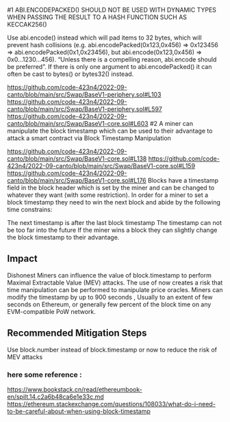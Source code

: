  #1 ABI.ENCODEPACKED() SHOULD NOT BE USED WITH DYNAMIC TYPES WHEN PASSING THE RESULT TO A HASH FUNCTION SUCH AS KECCAK256() 

Use abi.encode() instead which will pad items to 32 bytes, which will prevent hash collisions (e.g. abi.encodePacked(0x123,0x456) => 0x123456 => abi.encodePacked(0x1,0x23456), but abi.encode(0x123,0x456) => 0x0...1230...456). “Unless there is a compelling reason, abi.encode should be preferred”. If there is only one argument to abi.encodePacked() it can often be cast to bytes() or bytes32() instead.

https://github.com/code-423n4/2022-09-canto/blob/main/src/Swap/BaseV1-periphery.sol#L103
https://github.com/code-423n4/2022-09-canto/blob/main/src/Swap/BaseV1-periphery.sol#L597
https://github.com/code-423n4/2022-09-canto/blob/main/src/Swap/BaseV1-core.sol#L603
#2 A miner can manipulate the block timestamp which can be used to their advantage to attack a smart contract via Block Timestamp Manipulation

https://github.com/code-423n4/2022-09-canto/blob/main/src/Swap/BaseV1-core.sol#L138 
https://github.com/code-423n4/2022-09-canto/blob/main/src/Swap/BaseV1-core.sol#L159
https://github.com/code-423n4/2022-09-canto/blob/main/src/Swap/BaseV1-core.sol#L176
Blocks have a timestamp field in the block header which is set by the miner and can be changed to whatever they want (with some restriction). In order for a miner to set a block timestamp they need to win the next block and abide by the following time constrains:

The next timestamp is after the last block timestamp
The timestamp can not be too far into the future
If the miner wins a block they can slightly change the block timestamp to their advantage.

## Impact
Dishonest  Miners can influence the value of block.timestamp to perform Maximal Extractable Value (MEV) attacks.
The use of now creates a risk that time manipulation can be performed to manipulate price oracles. Miners can modify the timestamp by up to 900 seconds , Usually to an extent of few seconds on Ethereum, or generally few percent of the block time on any EVM-compatible PoW network.

## Recommended Mitigation Steps
Use block.number instead of  block.timestamp or now to reduce the risk of
MEV attacks 

### here some reference :
https://www.bookstack.cn/read/ethereumbook-en/spilt.14.c2a6b48ca6e1e33c.md
https://ethereum.stackexchange.com/questions/108033/what-do-i-need-to-be-careful-about-when-using-block-timestamp

